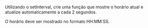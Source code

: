 Utilizando o setInterval, crie uma função que mostre o horário atual e atualize automaticamente a cada 2 segundos.

O horário deve ser mostrado no formato HH:MM:SS.
